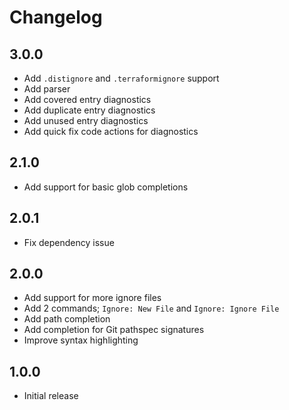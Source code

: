 # Changelog

## 3.0.0

- Add `.distignore` and `.terraformignore` support
- Add parser
- Add covered entry diagnostics
- Add duplicate entry diagnostics
- Add unused entry diagnostics
- Add quick fix code actions for diagnostics

## 2.1.0

- Add support for basic glob completions

## 2.0.1

- Fix dependency issue

## 2.0.0

- Add support for more ignore files
- Add 2 commands; `Ignore: New File` and `Ignore: Ignore File`
- Add path completion
- Add completion for Git pathspec signatures
- Improve syntax highlighting

## 1.0.0

- Initial release
